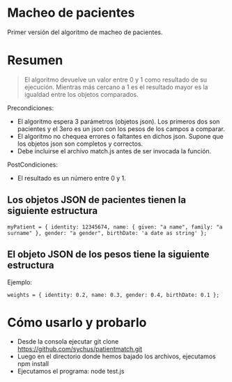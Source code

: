 # Macheo de pacientes
Primer versión del algoritmo de macheo de pacientes.

# Resumen
> El algoritmo devuelve un valor entre 0 y 1 como resultado de su ejecución. Mientras más cercano a 1 es el resultado mayor es la igualdad entre los objetos comparados.

Precondiciones:
- El algoritmo espera 3 parámetros (objetos json). Los primeros dos son pacientes y el 3ero es un json con los pesos de los campos a comparar.
- El algoritmo no chequea errores o faltantes en dichos json. Supone que los objetos json son completos y correctos.
- Debe incluirse el archivo match.js antes de ser invocada la función.

PostCondiciones:
- El resultado es un número entre 0 y 1.

Los objetos JSON de pacientes tienen la siguiente estructura
----------
`myPatient = {
	identity: 12345674,
	name: {
		given: "a name",
		family: "a surname"
	},
	gender: "a gender",
	birthDate: 'a date as string'
};`

El objeto JSON de los pesos tiene la siguiente estructura
----------
Ejemplo:

`weights = {
	identity: 0.2,
	name: 0.3,
	gender: 0.4,
	birthDate: 0.1
};`
# Cómo usarlo y probarlo
- Desde la consola ejecutar git clone https://github.com/sychus/patientmatch.git
- Luego en el directorio donde hemos bajado los archivos, ejecutamos npm install
- Ejecutamos el programa: node test.js
